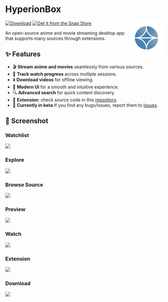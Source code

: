 # HyperionBox 
[![Download](https://img.shields.io/badge/Download-GitHub-blue?style=for-the-badge&logo=github)](https://github.com/GoodDay360/HyperionBox/releases/latest)    [![Get it from the Snap Store](https://snapcraft.io/en/light/install.svg)](https://snapcraft.io/hyperionbox)    [<img src="https://github.com/GoodDay360/HyperionBox/blob/main/src/assets/images/icon.png?raw=true" align="right" title="HyperionBox" width="110" height="110"> ](https://github.com/GoodDay360/HyperionBox)

An open-source anime and movie streaming desktop app that supports many sources through extensions.


## ✨ Features
- 🎬 **Stream anime and movies** seamlessly from various sources.
- 📌 **Track watch progress** across multiple sessions.
- ⬇️ **Download videos** for offline viewing.
- 🎨 **Modern UI** for a smooth and intuitive experience.
- 🔍 **Advanced search** for quick content discovery.
- 🧩 **Extension**: check source code in this [repository](https://github.com/GoodDay360/HyperionBox-Extensions).
- 👾 **Currently in beta** If you find any bugs/issues, report them to [Issues](https://github.com/GoodDay360/HyperionBox/issues).

## 📸 Screenshot
### Watchlist 
<img src="https://github.com/user-attachments/assets/249630f5-ceb0-4a5e-b01c-814ee3a2750c">

### Explore 
<img src="https://github.com/user-attachments/assets/23e1fa98-143b-49c9-bb53-acf3b5265f21">

### Browse Source
<img src="https://github.com/user-attachments/assets/2808e4aa-6f43-4f59-986f-3a4b18560867">

### Preview
<img src="https://github.com/user-attachments/assets/a2aee30e-e064-4fed-8506-afbee3d3cdd2">

### Watch
<img src="https://github.com/user-attachments/assets/9082c5e8-edd3-43bc-ba43-ed2a15340268">

### Extension
<img src="https://github.com/user-attachments/assets/fb829831-dad0-490f-923a-266c38d3bd1c">

### Download
<img src="https://github.com/user-attachments/assets/a9f02738-da04-4194-81a0-e272ff813268">


